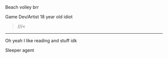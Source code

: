 Beach volley brr

Game Dev/Artist
18 year old idiot

>///<


<hr>

Oh yeah I like reading and stuff idk

Sleeper agent
